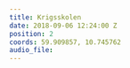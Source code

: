 ```yaml
---
title: Krigsskolen
date: 2018-09-06 12:24:00 Z
position: 2
coords: 59.909857, 10.745762
audio_file: 
---
```


